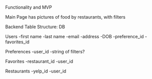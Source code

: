 Functionality and MVP

Main Page has pictures of food by restaurants, with filters


Backend Table Structure: DB

Users
  -first name
  -last name
  -email
  -address
  -DOB
  -preference_id
  -favorites_id

Preferences
  -user_id
  -string of filters?

Favorites
  -restaurant_id
  -user_id

Restaurants
  -yelp_id
  -user_id
